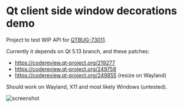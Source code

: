 # Qt client side window decorations demo

Project to test WIP API for
[QTBUG-73011](https://bugreports.qt.io/browse/QTBUG-73011).

Currently it depends on Qt 5.13 branch, and these patches:

- https://codereview.qt-project.org/219277
- https://codereview.qt-project.org/249758
- https://codereview.qt-project.org/249855 (resize on Wayland)

Should work on Wayland, X11 and most likely Windows (untested).

![screenshot](https://i.imgur.com/avidazd.png)
